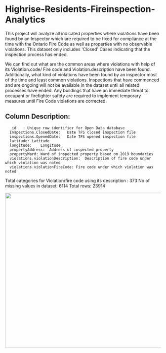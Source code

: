 # Highrise-Residents-Fireinspection-Analytics

This project will analyze all indicated properties where violations have been found by an Inspector which are required to be fixed for compliance at the time with the Ontario Fire Code as well as properties with no observable violations. This dataset only includes 'Closed' Cases indicating that the inspection process has ended.

We can find out what are the common areas where violations with help of its Violation.code/ Fire code and Violation.description have been found. Additionally, what kind of violations have been found by an inspector most of the time and least common violations.
Inspections that have commenced and are ongoing will not be available in the dataset until all related processes have ended. Any buildings that have an immediate threat to occupant or firefighter safety are required to implement temporary measures until Fire Code violations are corrected.

## Column	Description: 

      _id	: Unique row identifier for Open Data database
      Inspections.ClosedDate:	Date TFS closed inspection file
      inspections.OpenedDate:	Date TFS opened inspection file
      latitude:	Latitude
      longitude:	Longitude
      propertyAddress:	Address of inspected property
      propertyWard:	Ward of inspected property based on 2019 boundaries
      violations.violationDescription:	Description of fire code under which violation was noted
      violations.violationFireCode:	Fire code under which violation was noted


Total categories for Violation/fire code using its description : 373
No of missing values in dataset: 6114
Total rows: 23914

<img src="https://github.com/patelnisarg61/Highrise-Residents-Fireinspection-Analytics/blob/master/results-detail.png" width="800" height="500" style="vertical-align:center;">
